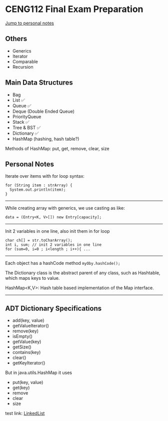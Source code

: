 # CENG112 Final Exam Preparation

[Jump to personal notes](#personal-notes)

## Others
* Generics
* Iterator
* Comparable
* Recursion


## Main Data Structures
* Bag
* List ✅ 
* Queue ✅
* Deque (Double Ended Queue)
* PriorityQueue
* Stack ✅
* Tree & BST ✅
* Dictionary ✅
* HashMap (hashing, hash table?)

Methods of HashMap: put, get, remove, clear, size


<h2 id="personal-notes"> Personal Notes </h2>

Iterate over items with for loop syntax:
```
for (String item : strArray) {
  System.out.println(item);
}
```
<hr>

While creating array with generics, we use casting as like:

`data = (Entry<K, V>[]) new Entry[capacity];`
<hr>

Init 2 variables in one line, also init them in for loop
```
char ch[] = str.toCharArray();
int i, sum; // init 2 variables in one line
for (sum=0, i=0 ; i<length ; i++){ ...
```
<hr>

Each object has a hashCode method `myOby.hashCode();`

The Dictionary class is the abstract parent of any class, 
such as Hashtable, which maps keys to value.

HashMap<K,V>: Hash table based implementation of the Map interface.

<hr>

## ADT Dictionary Specifications
* add(key, value)
* getValueIterator()
* remove(key)
* isEmpty()
* getValue(key)
* getSize()
* contains(key)
* clear()
* getKeyIterator()

But in java.utils.HashMap it uses 
* put(key, value)
* get(key)
* remove 
* clear 
* size

test link: [LinkedList](/src/datastructures/LinkedList.java)